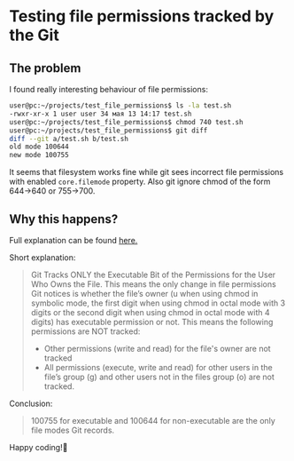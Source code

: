 # Testing file permissions tracked by the Git

## The problem
I found really interesting behaviour of file permissions:
```bash
user@pc:~/projects/test_file_permissions$ ls -la test.sh 
-rwxr-xr-x 1 user user 34 мая 13 14:17 test.sh
user@pc:~/projects/test_file_permissions$ chmod 740 test.sh 
user@pc:~/projects/test_file_permissions$ git diff
diff --git a/test.sh b/test.sh
old mode 100644
new mode 100755

``` 
It seems that filesystem works fine while git sees incorrect file permissions with enabled `core.filemode` property. Also git ignore chmod of the form 644->640 or 755->700.

## Why this happens?

Full explanation can be found [here.](https://medium.com/@tahteche/how-git-treats-changes-in-file-permissions-f71874ca239d)

Short explanation:
> Git Tracks ONLY the Executable Bit of the Permissions for the User Who Owns the File. This means the only change in file permissions Git notices is whether the file’s owner (u when using chmod in symbolic mode, the first digit when using chmod in octal mode with 3 digits or the second digit when using chmod in octal mode with 4 digits) has executable permission or not. This means the following permissions are NOT tracked:
> * Other permissions (write and read) for the file's owner are not tracked
> * All permissions (execute, write and read) for other users in the file’s group (g) and other users not in the files group (o) are not tracked.

Conclusion:
> 100755 for executable and 100644 for non-executable are the only file modes Git records.

Happy coding!:metal:

